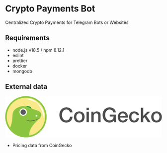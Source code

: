 # Crypto Payments Bot

Centralized Crypto Payments for Telegram Bots or Websites

## Requirements

- node.js v18.5 / npm 8.12.1
- eslint
- prettier
- docker
- mongodb

## External data

![coingecko logo](docs/featured/coingecko.png)

- Pricing data from CoinGecko
